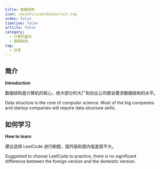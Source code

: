 ```yaml
---
title: 数据结构
icon: /assets/icon/datastruct.svg
index: false
timeline: false
article: false
category:
  - 计算机基石
  - 数据结构
tag:
  - 目录
---
```


## 简介
**Introduction**

数据结构是计算机的核心，绝大部分的大厂和创业公司都会要求数据结构的水平。

Data structure is the core of computer science. Most of the big companies and startup companies will require data structure skills.

## 如何学习
**How to learn**

建议选择 LeetCode 进行刷题，国外版和国内版差距不大。

Suggested to choose LeetCode to practice, there is no significant difference between the foreign version and the domestic version.
